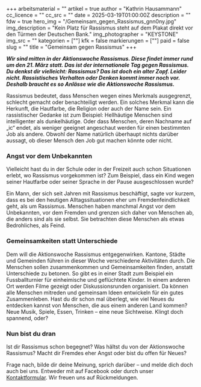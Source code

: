 +++
arbeitsmaterial = ""
artikel = true
author = "Kathrin Hausammann"
cc_licence = ""
cc_src = ""
date = 2025-03-19T01:00:00Z
description = ""
fdw = true
hero_img = "/Gemeinsam_gegen_Rassismus_gnn0ny.jpg"
img_description = "Kein Platz für Rassismus steht auf dem Plakat direkt vor den Türmen der Deutschen Bank."
img_photographer = "KEYSTONE"
img_src = ""
kategorien = [""]
kfk = false
markierungen = [""]
paid = false
slug = ""
title = "Gemeinsam gegen Rassismus"
+++

**_Wir sind mitten in der Aktionswoche Rassismus. Diese findet immer rund um den 21. März statt. Das ist der internationale Tag gegen Rassismus. Du denkst dir vielleicht: Rassismus? Das ist doch ein alter Zopf. Leider nicht. Rassistisches Verhalten oder Denken kommt immer noch vor. Deshalb braucht es so Anlässe wie die Aktionswoche Rassismus._**

Rassismus bedeutet, dass Menschen wegen eines Merkmals ausgegrenzt, schlecht gemacht oder benachteiligt werden. Ein solches Merkmal kann die Herkunft, die Hautfarbe, die Religion oder auch der Name sein. Ein rassistischer Gedanke ist zum Beispiel: Hellhäutige Menschen sind intelligenter als dunkelhäutige. Oder dass Menschen, deren Nachname auf „ic“ endet, als weniger geeignet angeschaut werden für einen bestimmten Job als andere. Obwohl der Name natürlich überhaupt nichts darüber aussagt, ob dieser Mensch den Job gut machen könnte oder nicht. 

### Angst vor dem Unbekannten

Vielleicht hast du in der Schule oder in der Freizeit auch schon Situationen erlebt, wo Rassismus vorgekommen ist? Zum Beispiel, dass ein Kind wegen seiner Hautfarbe oder seiner Sprache in der Pause ausgeschlossen wurde?

Ein Mann, der sich seit Jahren mit Rassismus beschäftigt, sagte vor kurzem, dass es bei den heutigen Alltagssituationen eher um Fremdenfeindlichkeit geht, als um Rassismus. Menschen haben manchmal Angst vor dem Unbekannten, vor dem Fremden und grenzen sich daher von Menschen ab, die anders sind als sie selbst. Sie betrachten diese Menschen als etwas Bedrohliches, als Feind.

### Gemeinsamkeiten statt Unterschiede

Dem will die Aktionswoche Rassismus entgegenwirken. Kantone, Städte und Gemeinden führen in dieser Woche verschiedene Aktivitäten durch. Die Menschen sollen zusammenkommen und Gemeinsamkeiten finden, anstatt Unterschiede zu betonen. So gibt es in einer Stadt zum Beispiel ein Fussballturnier für einheimische und geflüchtete Kinder. In einem anderen Ort werden Filme gezeigt oder Diskussionsrunden organisiert. Da können alle Menschen mitreden und gemeinsam Ideen entwickeln für ein gutes Zusammenleben. Hast du dir schon mal überlegt, wie viel Neues du entdecken kannst von Menschen, die aus einem anderen Land kommen? Neue Musik, Spiele, Essen, Trinken – eine neue Sichtweise. Klingt doch spannend, oder?

### Nun bist du dran

Ist dir Rassismus schon begegnet? Was hältst du von der Aktionswoche Rassismus? Macht dir Fremdes eher Angst oder bist du offen für Neues?

Frage nach, bilde dir deine Meinung, sprich darüber – und melde dich doch auch bei uns. Entweder mit auf Facebook oder durch unser [Kontaktformular](https://www.chinderzytig.ch/kontakt/). Wir freuen uns auf Rückmeldungen.